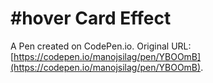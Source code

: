 # #hover Card Effect

A Pen created on CodePen.io. Original URL: [https://codepen.io/manojsilag/pen/YBOOmB](https://codepen.io/manojsilag/pen/YBOOmB).

